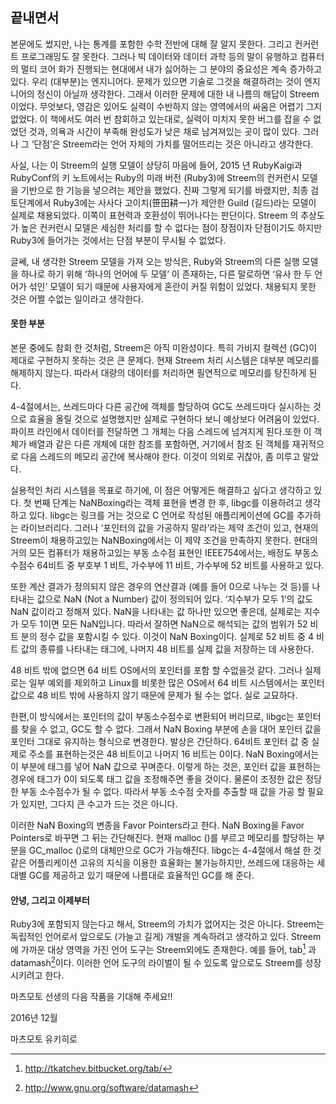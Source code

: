 ## 끝내면서

본문에도 썼지만, 나는 통계를 포함한 수학 전반에 대해 잘 알지 못한다. 그리고 컨커런트 프로그래밍도 잘 못한다. 그러나 빅 데이터와 데이터 과학 등의 말이 유행하고 컴퓨터의 멀티 코어 화가 진행되는 현대에서 내가 싫어하는 그 분야의 중요성은 계속 증가하고 있다.
우리 (대부분)는 엔지니어다. 문제가 있으면 기술로 그것을 해결하려는 것이 엔지니어의 정신이 아닐까 생각한다. 그래서 이러한 문제에 대한 내 나름의 해답이 Streem이었다. 무엇보다, 영감은 있어도 실력이 수반하지 않는 영역에서의 싸움은 어렵기 그지 없었다. 이 책에서도 여러 번 참회하고 있는대로, 실력이 미치지 못한 버그를 잡을 수 없었던 것과, 의욕과 시간이 부족해 완성도가 낮은 채로 남겨져있는 곳이 많이 있다. 그러나 그 ‘단점’은 Streem라는 언어 자체의 가치를 떨어뜨리는 것은 아니라고 생각한다. 

사실, 나는 이 Streem의 실행 모델이 상당히 마음에 들어,  2015 년 RubyKaigi과 RubyConf의 키 노트에서는 Ruby의 미래 버전 (Ruby3)에 Streem의 컨커런시 모델을 기반으로 한 기능을 넣으려는 제안을 했었다. 진짜 그렇게 되기를 바랬지만, 최종 검토단계에서 Ruby3에는 사사다 고이치(笹田耕一)가 제안한 Guild (길드)라는 모델이 실제로 채용되었다. 이쪽이 표현력과 호환성이 뛰어나다는 판단이다.
Streem 의 추상도가 높은 컨커런시 모델은 세심한 처리를 할 수 없다는 점이 장점이자 단점이기도 하지만 Ruby3에 들어가는 것에서는 단점 부분이 무시될 수 없었다. 

글쎄, 내 생각한 Streem 모델을 가져 오는 방식은,  Ruby와 Streem의 다른 실행 모델을 하나로 하기 위해 ‘하나의 언어에 두 모델’ 이 존재하는, 다른 말로하면 ‘유사 한 두 언어가 섞인’ 모델이 되기 때문에 사용자에게 혼란이 커질 위험이 있었다. 채용되지 못한 것은 어쩔 수없는 일이라고 생각한다.



#### 못한 부분

본문 중에도 참회 한 것처럼, Streem은 아직 미완성이다. 특히 가비지 컬렉션 (GC)이 제대로 구현하지 못하는 것은 큰 문제다. 현재 Streem 처리 시스템은 대부분 메모리를 해제하지 않는다. 따라서 대량의 데이터를 처리하면 필연적으로 메모리를 탕진하게 된다.

4-4절에서는, 쓰레드마다 다른 공간에 객체를 할당하여 GC도 쓰레드마다 실시하는 것으로 효율을 올릴 것으로 설명했지만 실제로 구현하다 보니 예상보다 어려움이 있었다.  파이프 라인에서 데이터를 전달하면 그 개체는 다음 스레드에 넘겨지게 된다.또한 이 객체가 배열과 같은 다른 개체에 대한 참조를 포함하면, 거기에서 참조 된 객체를 재귀적으로 다음 스레드의 메모리 공간에 복사해야 한다. 이것이 의외로 귀찮아,  좀 미루고 말았다.



실용적인 처리 시스템을 목표로 하기에, 이 점은 어떻게든 해결하고 싶다고 생각하고 있다. 첫 번째 단계는 NaNBoxing라는 객체 표현을 변경 한 후, libgc를 이용하려고 생각하고 있다.
libgc는 링크를 거는 것으로 C 언어로 작성된 애플리케이션에 GC를 추가하는 라이브러리다. 그러나 ‘포인터의 값을 가공하지 말라’라는 제약 조건이 있고, 현재의 Streem이 채용하고있는 NaNBoxing에서는 이 제약 조건을 만족하지 못한다.
현대의 거의 모든 컴퓨터가 채용하고있는 부동 소수점 표현인 IEEE754에서는,  배정도 부동소수점수 64비트 중 부호부 1 비트, 가수부에 11 비트, 가수부에 52 비트를 사용하고 있다. 

또한 계산 결과가 정의되지 않은 경우의 연산결과 (예를 들어 0으로 나누는 것 등)를 나타내는 값으로 NaN (Not a Number) 값이 정의되어 있다. ‘지수부가 모두 1’의 값도 NaN 값이라고 정해져 있다. NaN을 나타내는 값 하나만 있으면 좋은데, 실제로는 지수가 모두 1이면 모든 NaN입니다. 따라서 잘하면 NaN으로 해석되는 값의 범위가 52 비트 분의 정수 값을 포함시킬 수 있다. 이것이 NaN Boxing이다. 실제로 52 비트 중 4 비트 값의 종류를 나타내는 태그에, 나머지 48 비트를 실제 값을 저장하는 데 사용한다.

48 비트 밖에 없으면 64 비트 OS에서의 포인터를 포함 할 수없을것 같다. 그러나 실제로는 일부 예외를 제외하고 Linux를 비롯한 많은 OS에서 64 비트 시스템에서는 포인터 값으로 48 비트 밖에 사용하지 않기 때문에 문제가 될 수는 없다. 실로 교묘하다.

한편,이 방식에서는 포인터의 값이 부동소수점수로 변환되어 버리므로, libgc는 포인터를 찾을 수 없고, GC도 할 수 없다. 그래서 NaN Boxing 부분에 손을 대어 포인터 값을 포인터 그대로 유지하는 형식으로 변경한다.
발상은 간단하다. 64비트 포인터 값 중 실제로 주소를 표현하는것은 48 비트이고 나머지 16 비트는 0이다. NaN Boxing에서는 이 부분에 태그를 넣어 NaN 값으로 꾸며준다. 이렇게 하는 것은, 포인터 값을 표현하는 경우에 태그가 0이 되도록 태그 값을 조정해주면 좋을 것이다. 물론이 조정한 값은 정당한 부동 소수점수가 될 수 없다. 따라서 부동 소수점 숫자를 추출할 때 값을 가공 할 필요가 있지만, 그다지 큰 수고가 드는 것은 아니다.

이러한 NaN Boxing의 변종을 Favor Pointers라고 한다.
NaN Boxing을 Favor Pointers로 바꾸면 그 뒤는 간단해진다. 현재 malloc ()를 부르고 메모리를 할당하는 부분을 GC_malloc ()로의 대체만으로 GC가 가능해진다. libgc는 4-4절에서 해설 한 것 같은 어플리케이션 고유의 지식을 이용한 효율화는 불가능하지만, 쓰레드에 대응하는 세대별 GC를 제공하고 있기 때문에 나름대로 효율적인 GC를 해 준다.



#### 안녕, 그리고 이제부터

Ruby3에 포함되지 않는다고 해서, Streem의 가치가 없어지는 것은 아니다. Streem는 독립적인 언어로서 앞으로도 (가늘고 길게) 개발을 계속하려고 생각하고 있다.
Streem에 가까운 대상 영역을 가진 언어 도구는 Streem외에도 존재한다. 예를 들어, tab[^1] 과 datamash[^2]이다. 이러한 언어 도구의 라이벌이 될 수 있도록 앞으로도 Streem를 성장 시키려고 한다.



마츠모토 선생의 다음 작품을 기대해 주세요!!



2016년 12월

마츠모토 유키히로



[^1]: http://tkatchev.bitbucket.org/tab/
[^2]: http://www.gnu.org/software/datamash

